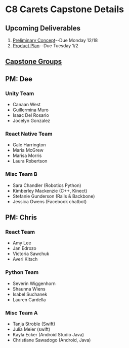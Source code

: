 # C8 Carets Capstone Details

## Upcoming Deliverables
1. [Preliminary Concept](/concept.md)--Due Monday 12/18
1. [Product Plan](/product-plan.md)--Due Tuesday 1/2

## [Capstone Groups](/groups.md)
## **PM: Dee**

### Unity Team
- Canaan West  
- Guillermina Muro  
- Isaac Del Rosario  
- Jocelyn Gonzalez

### React Native Team
- Gale Harrington
- Maria McGrew
- Marisa Morris
- Laura Robertson

### Misc Team B 
- Sara Chandler (Robotics Python)
- Kimberley Mackenzie (C++, Kinect)
- Stefanie Gunderson (Rails & Backbone)
- Jessica Owens (Facebook chatbot)

## **PM: Chris**
### React Team
-  Amy Lee
-  Jan Edrozo
-  Victoria Sawchuk
-  Averi Kitsch

### Python Team
-  Severin Wiggenhorn
-  Shaunna Wiens
-  Isabel Suchanek
-  Lauren Cardella

### Misc Team A 
-  Tanja Stroble (Swift)
-  Julia Meier (swift)
-  Kayla Ecker (Android Studio Java)
-  Christiane Sawadogo (Android, Java)
